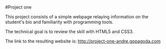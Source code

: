 #Project one

This project consists of a simple webpage relaying information 
on the student's bio and familiarity with programming tools.

The technical goal is to review the skill with HTML5 and CSS3.

The link to the resulting website is: http://project-one-andre.gopagoda.com

